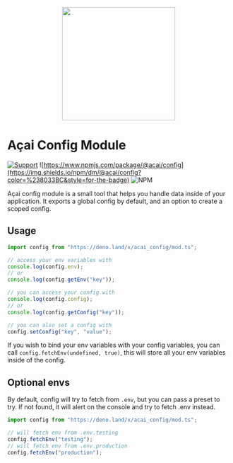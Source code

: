 <p align="center"><img src="https://api.aposoftworks.com/storage/image/ehRdFIz6tqiERXID1SIXAeu0mmTBKLdixIXsNj9s.png" width="256"></p>

# Açai Config Module

 [![Support](https://img.shields.io/badge/Patreon-Support-orange.svg?logo=Patreon&style=for-the-badge)](https://www.patreon.com/rafaelcorrea) ![https://www.npmjs.com/package/@acai/config](https://img.shields.io/npm/dm/@acai/config?color=%238033BC&style=for-the-badge) ![NPM](https://img.shields.io/npm/l/@acai/query?style=for-the-badge)

Açai config module is a small tool that helps you handle data inside of your application. It exports a global config by default, and an option to create a scoped config.

## Usage

``` typescript
import config from "https://deno.land/x/acai_config/mod.ts";

// access your env variables with
console.log(config.env);
// or
console.log(config.getEnv("key"));

// you can access your config with
console.log(config.config);
// or
console.log(config.getConfig("key"));

// you can also set a config with
config.setConfig("key", "value");
```

If you wish to bind your env variables with your config variables, you can call `config.fetchEnv(undefined, true)`, this will store all your env variables inside of the config.

## Optional envs

By default, config will try to fetch from `.env`, but you can pass a preset to try. If not found, it will alert on the console and try to fetch .env instead.

``` typescript
import config from "https://deno.land/x/acai_config/mod.ts";

// will fetch env from .env.testing
config.fetchEnv("testing");
// will fetch env from .env.production
config.fetchEnv("production");
```
